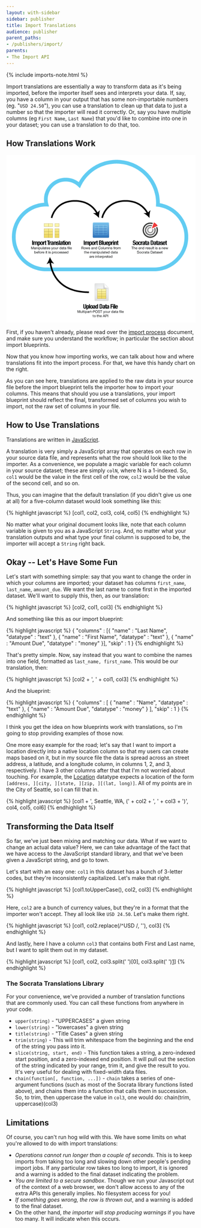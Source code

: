 ```yaml
---
layout: with-sidebar
sidebar: publisher
title: Import Translations
audience: publisher
parent_paths:
- /publishers/import/
parents:
- The Import API
---
```


{% include imports-note.html %}

Import translations are essentially a way to transform data as it's being imported, before the importer itself sees and interprets your data. If, say, you have a column in your output that has some non-importable numbers (eg. "`USD 24.50`"), you can use a translation to clean up that data to just a number so that the importer will read it correctly. Or, say you have multiple columns (eg `First Name`, `Last Name`) that you'd like to combine into one in your dataset; you can use a translation to do that, too.

## How Translations Work

![Translation Workflow](/img/translation-workflow.png)

First, if you haven't already, please read over the [import process][1] document, and make sure you understand the workflow; in particular the section about import blueprints.

Now that you know how importing works, we can talk about how and where translations fit into the import process. For that, we have this handy chart on the right.

As you can see here, translations are applied to the raw data in your source file before the import blueprint tells the importer how to import your columns. This means that should you use a translations, your import blueprint should reflect the final, transformed set of columns you wish to import, not the raw set of columns in your file.

## How to Use Translations

Translations are written in [JavaScript][2].

A translation is very simply a JavaScript array that operates on each row in your source data file, and represents what the row should look like to the importer. As a convenience, we populate a magic variable for each column in your source dataset; these are simply `colN`, where N is a 1-indexed. So, `col1` would be the value in the first cell of the row, `col2` would be the value of the second cell, and so on.

Thus, you can imagine that the default translation (if you didn't give us one at all) for a five-column dataset would look something like this:

{% highlight javascript %}
[col1, col2, col3, col4, col5]
{% endhighlight %}

No matter what your original document looks like, note that each column variable is given to you as a JavaScript `String`. And, no matter what your translation outputs and what type your final column is supposed to be, the importer will accept a `String` right back.

## Okay -- Let's Have Some Fun

Let's start with something simple: say that you want to change the order in which your columns are imported; your dataset has columns `first_name`, `last_name`, `amount_due`. We want the last name to come first in the imported dataset. We'll want to supply this, then, as our translation:

{% highlight javascript %}
[col2, col1, col3]
{% endhighlight %}

And something like this as our import blueprint:

{% highlight javascript %}
{
  "columns" : [{
    "name" : "Last Name",
    "datatype" : "text"
  }, {
    "name" : "First Name",
    "datatype" : "text"
  }, {
    "name" : "Amount Due",
    "datatype" : "money"
  }],
  "skip" : 1
}
{% endhighlight %}

That's pretty simple. Now, say instead that you want to combine the names into one field, formatted as `last_name, first_name`. This would be our translation, then:

{% highlight javascript %}
[col2 + ', ' + col1, col3]
{% endhighlight %}

And the blueprint:

{% highlight javascript %}
{
  "columns" : [ {
    "name" : "Name",
    "datatype" : "text"
  }, {
    "name" : "Amount Due",
    "datatype" : "money"
  } ],
  "skip" : 1
}
{% endhighlight %}

I think you get the idea on how blueprints work with translations, so I'm going to stop providing examples of those now.

One more easy example for the road; let's say that I want to import a location directly into a native location column so that my users can create maps based on it, but in my source file the data is spread across an street address, a latitude, and a longitude column, in columns 1, 2, and 3, respectively. I have 3 other columns after that that I'm not worried about touching. For example, the [Location](/docs/datatypes/location.html) datatype expects a location of the form `[address, ][city, ][state, ][zip, ][(lat, long)]`. All of my points are in the City of Seattle, so I can fill that in.

{% highlight javascript %}
[col1 + ', Seattle, WA, (' + col2 + ', ' + col3 + ')', col4, col5, col6]
{% endhighlight %}

## Transforming the Data Itself

So far, we've just been mixing and matching our data. What if we want to change an actual data value? Here, we can take advantage of the fact that we have access to the JavaScript standard library, and that we've been given a JavaScript string, and go to town.

Let's start with an easy one: `col1` in this dataset has a bunch of 3-letter codes, but they're inconsistently capitalized. Let's make that right.

{% highlight javascript %}
[col1.toUpperCase(), col2, col3]
{% endhighlight %}

Here, `col2` are a bunch of currency values, but they're in a format that the importer won't accept. They all look like `USD 24.50`. Let's make them right.

{% highlight javascript %}
[col1, col2.replace(/^USD /, ''), col3]
{% endhighlight %}

And lastly, here I have a column `col3` that contains both First and Last name, but I want to split them out in my dataset.

{% highlight javascript %}
[col1, col2, col3.split(' ')[0], col3.split(' ')[1]]
{% endhighlight %}

### The Socrata Translations Library

For your convenience, we've provided a number of translation functions that are commonly used. You can call these functions from anywhere in your code.

- `upper(string)` - "UPPERCASES" a given string 
- `lower(string)` - "lowercases" a given string
- `title(string)` - "Title Cases" a given string
- `trim(string)` - This will trim whitespace from the beginning and the end of the string you pass into it.
- `slice(string, start, end)` - This function takes a string, a zero-indexed start position, and a zero-indexed end position. It will pull out the section of the string indicated by your range, trim it, and give the result to you. It's very useful for dealing with fixed-width data files.
- `chain(function[, function, ...])` - `chain` takes a series of one-argument functions (such as most of the Socrata library functions listed above), and chains them into a function that calls them in succession. So, to trim, then uppercase the value in `col3`, one would do: chain(trim, uppercase)(col3)

## Limitations

Of course, you can't run hog wild with this. We have some limits on what you're allowed to do with import translations:

* *Operations cannot run longer than a couple of seconds*. This is to keep imports from taking too long and slowing down other people's pending import jobs. If any particular row takes too long to import, it is ignored and a warning is added to the final dataset indicating the problem.
* *You are limited to a secure sandbox*. Though we run your Javascript out of the context of a web browser, we don't allow access to any of the extra APIs this generally implies. No filesystem access for you!
* *If something goes wrong, the row is thrown out*, and a warning is added to the final dataset.
* On the other hand, *the importer will stop producing warnings* if you have too many. It will indicate when this occurs.

 [1]: /publishers/imports/
 [2]: http://en.wikipedia.org/wiki/JavaScript
